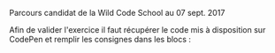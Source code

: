 Parcours candidat de la Wild Code School au 07 sept. 2017

Afin de valider l'exercice il faut récupérer le code mis à disposition sur CodePen et remplir les consignes dans les blocs :
<!-- TODO: faire quelque chose -->
